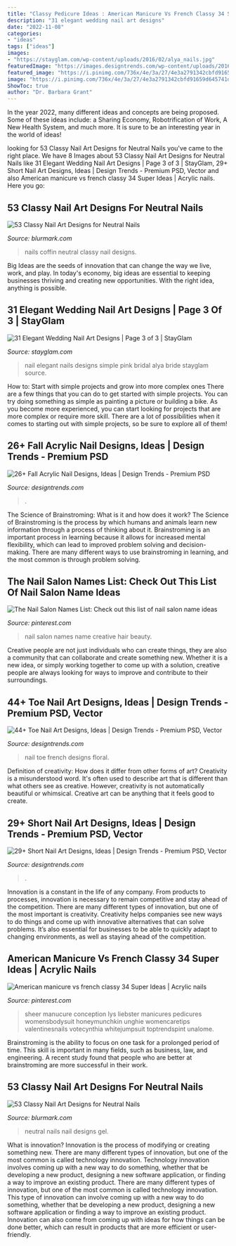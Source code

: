 ```yaml
---
title: "Classy Pedicure Ideas : American Manicure Vs French Classy 34 Super Ideas"
description: "31 elegant wedding nail art designs"
date: "2022-11-08"
categories:
- "ideas"
tags: ["ideas"]
images:
- "https://stayglam.com/wp-content/uploads/2016/02/alya_nails.jpg"
featuredImage: "https://images.designtrends.com/wp-content/uploads/2016/04/06062117/Classy-Half-Black-Fall-Nail-Art-Idea.jpg"
featured_image: "https://i.pinimg.com/736x/4e/3a/27/4e3a2791342cbfd91659d645741dab8f.jpg"
image: "https://i.pinimg.com/736x/4e/3a/27/4e3a2791342cbfd91659d645741dab8f.jpg"
ShowToc: true
author: "Dr. Barbara Grant"
---
```



In the year 2022, many different ideas and concepts are being proposed. Some of these ideas include: a Sharing Economy, Robotrification of Work, A New Health System, and much more. It is sure to be an interesting year in the world of ideas!

	

		
looking for 53 Classy Nail Art Designs for Neutral Nails you've came to the right place. We have 8 Images about 53 Classy Nail Art Designs for Neutral Nails like 31 Elegant Wedding Nail Art Designs | Page 3 of 3 | StayGlam, 29+ Short Nail Art Designs, Ideas | Design Trends - Premium PSD, Vector and also American manicure vs french classy 34 Super Ideas | Acrylic nails. Here you go:
		
    
## 53 Classy Nail Art Designs For Neutral Nails

<img loading=lazy src="http://www.blurmark.com/wp-content/uploads/2017/04/Classic-Coffin-Nails.jpg" onerror="this.onerror=null;this.src='https://tse1.mm.bing.net/th?id=OIP.c5tT_glWoIVRRuDCw9djjQHaHa&amp;pid=15.1';" alt="53 Classy Nail Art Designs for Neutral Nails">

_Source: blurmark.com_

>nails coffin neutral classy nail designs. 

	

Big Ideas are the seeds of innovation that can change the way we live, work, and play. In today's economy, big ideas are essential to keeping businesses thriving and creating new opportunities. With the right idea, anything is possible.

    
## 31 Elegant Wedding Nail Art Designs | Page 3 Of 3 | StayGlam

<img loading=lazy src="https://stayglam.com/wp-content/uploads/2016/02/alya_nails.jpg" onerror="this.onerror=null;this.src='https://tse4.mm.bing.net/th?id=OIP._IxkdXYwJEYe17Jl9bsUBgHaHa&amp;pid=15.1';" alt="31 Elegant Wedding Nail Art Designs | Page 3 of 3 | StayGlam">

_Source: stayglam.com_

>nail elegant nails designs simple pink bridal alya bride stayglam source. 

	

How to: Start with simple projects and grow into more complex ones
There are a few things that you can do to get started with simple projects. You can try doing something as simple as painting a picture or building a bike. As you become more experienced, you can start looking for projects that are more complex or require more skill. There are a lot of possibilities when it comes to starting out with simple projects, so be sure to explore all of them!

    
## 26+ Fall Acrylic Nail Designs, Ideas | Design Trends - Premium PSD

<img loading=lazy src="https://images.designtrends.com/wp-content/uploads/2016/04/06062117/Classy-Half-Black-Fall-Nail-Art-Idea.jpg" onerror="this.onerror=null;this.src='https://tse2.mm.bing.net/th?id=OIP.sb_DHtLUzVYFyfnU_qukbwHaHa&amp;pid=15.1';" alt="26+ Fall Acrylic Nail Designs, Ideas | Design Trends - Premium PSD">

_Source: designtrends.com_

>. 

	

The Science of Brainstroming: What is it and how does it work?
The Science of Brainstroming is the process by which humans and animals learn new information through a process of thinking about it. Brainstroming is an important process in learning because it allows for increased mental flexibility, which can lead to improved problem solving and decision-making. There are many different ways to use brainstroming in learning, and the most common is through problem solving.

    
## The Nail Salon Names List: Check Out This List Of Nail Salon Name Ideas

<img loading=lazy src="https://i.pinimg.com/736x/85/b5/47/85b5471bdc59bf832744ead3cb6ee5a3.jpg" onerror="this.onerror=null;this.src='https://tse2.mm.bing.net/th?id=OIP.FabP1VNQt9dErz77FE-V1AHaLG&amp;pid=15.1';" alt="The Nail Salon Names List: Check out this list of nail salon name ideas">

_Source: pinterest.com_

>nail salon names name creative hair beauty. 

	

Creative people are not just individuals who can create things, they are also a community that can collaborate and create something new. Whether it is a new idea, or simply working together to come up with a solution, creative people are always looking for ways to improve and contribute to their surroundings.

    
## 44+ Toe Nail Art Designs, Ideas | Design Trends - Premium PSD, Vector

<img loading=lazy src="https://images.designtrends.com/wp-content/uploads/2016/10/19165759/Floral-French-toe-nail-design.jpg" onerror="this.onerror=null;this.src='https://tse4.mm.bing.net/th?id=OIP.3IetNzaP2Vi8zCrwX_zY4QHaGZ&amp;pid=15.1';" alt="44+ Toe Nail Art Designs, Ideas | Design Trends - Premium PSD, Vector">

_Source: designtrends.com_

>nail toe french designs floral. 

	

Definition of creativity: How does it differ from other forms of art?
Creativity is a misunderstood word. It's often used to describe art that is different than what others see as creative. However, creativity is not automatically beautiful or whimsical. Creative art can be anything that it feels good to create.

    
## 29+ Short Nail Art Designs, Ideas | Design Trends - Premium PSD, Vector

<img loading=lazy src="https://images.designtrends.com/wp-content/uploads/2016/04/15115924/Classy-Nail-Art-Design-1.jpg" onerror="this.onerror=null;this.src='https://tse3.mm.bing.net/th?id=OIP.fluKO9Yops4hVWVwxrdq3wHaHa&amp;pid=15.1';" alt="29+ Short Nail Art Designs, Ideas | Design Trends - Premium PSD, Vector">

_Source: designtrends.com_

>. 

	

Innovation is a constant in the life of any company. From products to processes, innovation is necessary to remain competitive and stay ahead of the competition. There are many different types of innovation, but one of the most important is creativity. Creativity helps companies see new ways to do things and come up with innovative alternatives that can solve problems. It’s also essential for businesses to be able to quickly adapt to changing environments, as well as staying ahead of the competition.

    
## American Manicure Vs French Classy 34 Super Ideas | Acrylic Nails

<img loading=lazy src="https://i.pinimg.com/736x/4e/3a/27/4e3a2791342cbfd91659d645741dab8f.jpg" onerror="this.onerror=null;this.src='https://tse4.mm.bing.net/th?id=OIP.mLaduSX9Xs4Ac-_IUACqhwAAAA&amp;pid=15.1';" alt="American manicure vs french classy 34 Super Ideas | Acrylic nails">

_Source: pinterest.com_

>sheer manucure conception lys liebster manicures pedicures womensbodysuit honeymunchkin unghie womencaretips valentinesnails votecynthia whitejumpsuit toptrendspint unalome. 

	

Brainstroming is the ability to focus on one task for a prolonged period of time. This skill is important in many fields, such as business, law, and engineering. A recent study found that people who are better at brainstroming are more successful in their work.

    
## 53 Classy Nail Art Designs For Neutral Nails

<img loading=lazy src="http://www.blurmark.com/wp-content/uploads/2017/04/Orly-Gel-Neutral-Nails.jpg" onerror="this.onerror=null;this.src='https://tse2.mm.bing.net/th?id=OIP.xg-_H5YenxjmD8nRgjpmZgHaHa&amp;pid=15.1';" alt="53 Classy Nail Art Designs for Neutral Nails">

_Source: blurmark.com_

>neutral nails nail designs gel. 

	

What is innovation?
Innovation is the process of modifying or creating something new. There are many different types of innovation, but one of the most common is called technology innovation. Technology innovation involves coming up with a new way to do something, whether that be developing a new product, designing a new software application, or finding a way to improve an existing product.
There are many different types of innovation, but one of the most common is called technology innovation. This type of innovation can involve coming up with a new way to do something, whether that be developing a new product, designing a new software application or finding a way to improve an existing product. Innovation can also come from coming up with ideas for how things can be done better, which can result in products that are more efficient or user-friendly.

